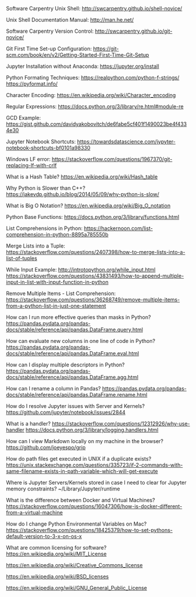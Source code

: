 
Software Carpentry Unix Shell:
http://swcarpentry.github.io/shell-novice/

Unix Shell Documentation Manual:
http://man.he.net/

Software Carpentry Version Control:
http://swcarpentry.github.io/git-novice/

Git First Time Set-up Configuration:
https://git-scm.com/book/en/v2/Getting-Started-First-Time-Git-Setup

Jupyter Installation without Anaconda:
https://jupyter.org/install

Python Formating Techniques:
https://realpython.com/python-f-strings/
https://pyformat.info/ 

Character Encoding:
https://en.wikipedia.org/wiki/Character_encoding

Regular Expressions:
https://docs.python.org/3/library/re.html#module-re

GCD Example:
https://gist.github.com/davidyakobovitch/de6fabe5cf401f1490023be4f4334e30

Jupyter Notebook Shortcuts:
https://towardsdatascience.com/jypyter-notebook-shortcuts-bf0101a98330

Windows LF error:
https://stackoverflow.com/questions/1967370/git-replacing-lf-with-crlf

What is a Hash Table?
https://en.wikipedia.org/wiki/Hash_table

Why Python is Slower than C++?
https://jakevdp.github.io/blog/2014/05/09/why-python-is-slow/

What is Big O Notation?
https://en.wikipedia.org/wiki/Big_O_notation

Python Base Functions:
https://docs.python.org/3/library/functions.html

List Comprehensions in Python:
https://hackernoon.com/list-comprehension-in-python-8895a785550b

Merge Lists into a Tuple:
https://stackoverflow.com/questions/2407398/how-to-merge-lists-into-a-list-of-tuples

While Input Example:
http://introtopython.org/while_input.html
https://stackoverflow.com/questions/43831493/how-to-append-multiple-input-in-list-with-input-function-in-python

Remove Multiple Items - List Comprehension:
https://stackoverflow.com/questions/36268749/remove-multiple-items-from-a-python-list-in-just-one-statement

How can I run more effective queries than masks in Python? 
https://pandas.pydata.org/pandas-docs/stable/reference/api/pandas.DataFrame.query.html

How can evaluate new columns in one line of code in Python?
https://pandas.pydata.org/pandas-docs/stable/reference/api/pandas.DataFrame.eval.html

How can I display multiple descriptors in Python?
https://pandas.pydata.org/pandas-docs/stable/reference/api/pandas.DataFrame.agg.html

How can I rename a column in Pandas?
https://pandas.pydata.org/pandas-docs/stable/reference/api/pandas.DataFrame.rename.html

How do I resolve Jupyter issues with Server and Kernels?
https://github.com/jupyter/notebook/issues/2844

What is a handler?
https://stackoverflow.com/questions/12312926/why-use-handler
https://docs.python.org/3/library/logging.handlers.html

How can I view Markdown locally on my machine in the browser?
https://github.com/joeyespo/grip

How do path files get executed in UNIX if a duplicate exists?
https://unix.stackexchange.com/questions/335723/if-2-commands-with-same-filename-exists-in-path-variable-which-will-get-execute

Where is Jupyter Servers/Kernels stored in case I need to clear for Jupyter memory constraints?
~/Library/Jupyter/runtime

What is the difference between Docker and Virtual Machines?
https://stackoverflow.com/questions/16047306/how-is-docker-different-from-a-virtual-machine

How do I change Python Environmental Variables on Mac?
https://stackoverflow.com/questions/18425379/how-to-set-pythons-default-version-to-3-x-on-os-x

What are common licensing for software?
https://en.wikipedia.org/wiki/MIT_License

https://en.wikipedia.org/wiki/Creative_Commons_license

https://en.wikipedia.org/wiki/BSD_licenses

https://en.wikipedia.org/wiki/GNU_General_Public_License
